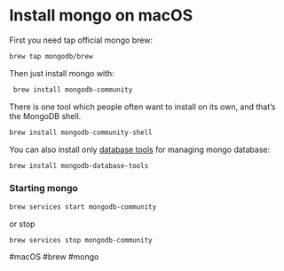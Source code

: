 # Install mongo on macOS

First you need tap official mongo brew:

```bash
brew tap mongodb/brew
```

Then just install mongo with:

```bash
 brew install mongodb-community
```

There is one tool which people often want to install on its own, and that’s the MongoDB shell.

```bash
brew install mongodb-community-shell
```

You can also install only [database tools](https://docs.mongodb.com/database-tools/) for managing mongo database:

```bash
brew install mongodb-database-tools
```

### Starting mongo

```bash
brew services start mongodb-community
```

or stop

```bash
brew services stop mongodb-community
```

#macOS #brew  #mongo 